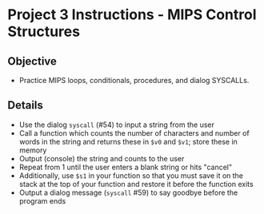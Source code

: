 # Project 3 Instructions - MIPS Control Structures

## Objective
* Practice MIPS loops, conditionals, procedures, and dialog SYSCALLs.

## Details
* Use the dialog `syscall` (#54) to input a string from the user
* Call a function which counts the number of characters and number of words in the string and returns these in `$v0` and `$v1`; store these in memory
* Output (console) the string and counts to the user
* Repeat from 1 until the user enters a blank string or hits "cancel"
* Additionally, use `$s1` in your function so that you must save it on the stack at the top of your function and restore it before the function exits
* Output a dialog message (`syscall` #59) to say goodbye before the program ends
